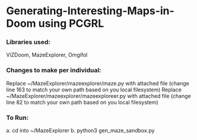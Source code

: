 # Generating-Interesting-Maps-in-Doom using PCGRL
### Libraries used:
ViZDoom, MazeExplorer, Omgifol

### Changes to make per individual:
Replace ~/MazeExplorer/mazeexplorer/maze.py with attached file (change line 163 to match your own path based on you local filesystem)
Replace ~/MazeExplorer/mazeexplorer/mazeexploreer.py with attached file (change line 82 to match your own path based on you local filesystem)

### To Run:
a. cd into ~/MazeExplorer
b. python3 gen_maze_sandbox.py
